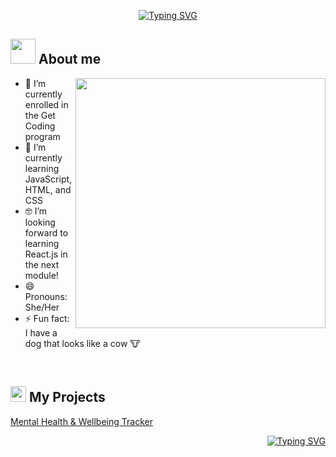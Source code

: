 
<p align="center">
<a href="https://git.io/typing-svg"><img src="https://readme-typing-svg.demolab.com?font=Fira+Code&weight=500&duration=4000&pause=1000&color=4483B1&random=false&width=435&lines=Hello+world%2C+I'm+Janelle+%E2%9C%A8" alt="Typing SVG" /></a>
</p>

	
## <picture><img src = "https://user-images.githubusercontent.com/64439609/213525571-a0b12213-7e89-48df-a45f-153c78f3cf5e.png" width =40px></picture> **About me**

<picture> <img align="right" src="https://mir-s3-cdn-cf.behance.net/project_modules/disp/601014116770475.6068beff4640a.gif" width = 400px></picture>


- 🔭 I’m currently enrolled in the Get Coding program
- 🌱 I’m currently learning JavaScript, HTML, and CSS
- 🤓 I’m looking forward to learning React.js in the next module!
- 😄 Pronouns: She/Her
- ⚡ Fun fact: I have a dog that looks like a cow 🐮

<br>

## <img src="https://media2.giphy.com/media/QssGEmpkyEOhBCb7e1/giphy.gif?cid=ecf05e47a0n3gi1bfqntqmob8g9aid1oyj2wr3ds3mg700bl&rid=giphy.gif" width ="25"><b> My Projects</b>

<a href="https://jlc758.github.io/Get-Coding-Module-1/">Mental Health & Wellbeing Tracker</a>

<p align="right">
<a href="https://git.io/typing-svg"><img src="https://readme-typing-svg.demolab.com?font=Fira+Code&weight=500&size=15&duration=6000&pause=1000&color=4A1977E6&random=false&width=435&lines=More+to+come..+stay+tuned!" alt="Typing SVG" /></a>
</p>
